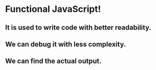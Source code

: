 # Functional JavaScript!
## It is used to write code with better readability.
## We can debug it with less complexity.
## We can find the actual output.